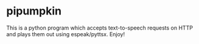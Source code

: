 pipumpkin
=========
This is a python program which accepts text-to-speech requests on HTTP and plays them out using espeak/pyttsx. Enjoy!
